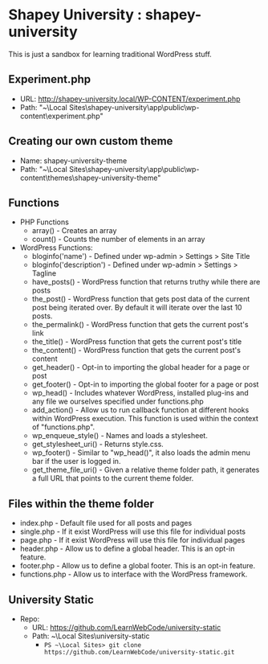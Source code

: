 # Shapey University : shapey-university
This is just a sandbox for learning traditional WordPress stuff.

## Experiment.php
  - URL:  http://shapey-university.local/WP-CONTENT/experiment.php
  - Path: "~\Local Sites\shapey-university\app\public\wp-content\experiment.php"

## Creating our own custom theme
  - Name: shapey-university-theme
  - Path: "~\Local Sites\shapey-university\app\public\wp-content\themes\shapey-university-theme"

## Functions
  - PHP Functions
    - array() - Creates an array
    - count() - Counts the number of elements in an array
  - WordPress Functions:
    - bloginfo('name') - Defined under wp-admin > Settings > Site Title
    - bloginfo('description') - Defined under wp-admin > Settings > Tagline
    - have_posts() - WordPress function that returns truthy while there are posts
    - the_post() - WordPress function that gets post data of the current post being iterated over.  By default it will iterate over the last 10 posts.
    - the_permalink() - WordPress function that gets the current post's link
    - the_title() - WordPress function that gets the current post's title
    - the_content() - WordPress function that gets the current post's content
    - get_header() - Opt-in to importing the global header for a page or post
    - get_footer() - Opt-in to importing the global footer for a page or post
    - wp_head() - Includes whatever WordPress, installed plug-ins and any file we ourselves specified under functions.php
    - add_action() - Allow us to run callback function at different hooks within WordPress execution.  This function is used within the context of "functions.php".
    - wp_enqueue_style() - Names and loads a stylesheet.
    - get_stylesheet_uri() - Returns style.css.
    - wp_footer() - Similar to "wp_head()", it also loads the admin menu bar if the user is logged in.
    - get_theme_file_uri() - Given a relative theme folder path, it generates a full URL that points to the current theme folder.

## Files within the theme folder
  - index.php - Default file used for all posts and pages
  - single.php - If it exist WordPress will use this file for individual posts
  - page.php - If it exist WordPress will use this file for individual pages
  - header.php - Allow us to define a global header.  This is an opt-in feature.
  - footer.php - Allow us to define a global footer.  This is an opt-in feature.
  - functions.php - Allow us to interface with the WordPress framework.

## University Static
  - Repo:
    - URL:  https://github.com/LearnWebCode/university-static
    - Path: ~\Local Sites\university-static
      - `PS ~\Local Sites> git clone https://github.com/LearnWebCode/university-static.git`
